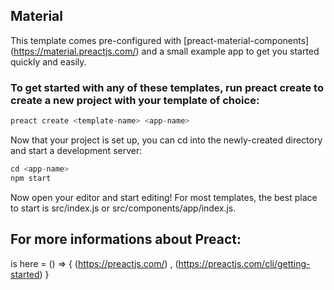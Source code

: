 ## Material
This template comes pre-configured with [preact-material-components] (https://material.preactjs.com/) and a small example app to get you started quickly and easily.

### To get started with any of these templates, run preact create to create a new project with your template of choice:
```javascript
preact create <template-name> <app-name>
```
Now that your project is set up, you can cd into the newly-created directory and start a development server:
```javascript
cd <app-name>
npm start
```
Now open your editor and start editing! For most templates, the best place to start is src/index.js or src/components/app/index.js.

## For more informations about Preact:

 is here = () => {
      (https://preactjs.com/) , 
      (https://preactjs.com/cli/getting-started)
 }
